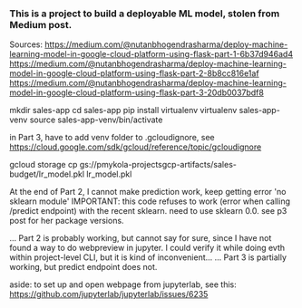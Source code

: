 ### This is a project to build a deployable ML model, stolen from Medium post.
Sources:
https://medium.com/@nutanbhogendrasharma/deploy-machine-learning-model-in-google-cloud-platform-using-flask-part-1-6b37d946ad4
https://medium.com/@nutanbhogendrasharma/deploy-machine-learning-model-in-google-cloud-platform-using-flask-part-2-8b8cc816e1af
https://medium.com/@nutanbhogendrasharma/deploy-machine-learning-model-in-google-cloud-platform-using-flask-part-3-20db0037bdf8

mkdir sales-app
cd sales-app
pip install virtualenv
virtualenv sales-app-venv
source sales-app-venv/bin/activate



in Part 3, have to add venv folder to .gcloudignore, see https://cloud.google.com/sdk/gcloud/reference/topic/gcloudignore



gcloud storage cp gs://pmykola-projectsgcp-artifacts/sales-budget/lr_model.pkl lr_model.pkl




At the end of Part 2, I cannot make prediction work, keep getting error 'no sklearn module'
IMPORTANT: this code refuses to work (error when calling /predict endpoint) with the recent sklearn. need to use sklearn 0.0. see p3 post for her package versions.


... Part 2 is probably working, but cannot say for sure, since I have not found a way to do webpreview in jupyter.
I could verify it while doing evth within project-level CLI, but it is kind of inconvenient...
... Part 3 is partially working, but predict endpoint does not.












aside: to set up  and open webpage from jupyterlab, see this: https://github.com/jupyterlab/jupyterlab/issues/6235
